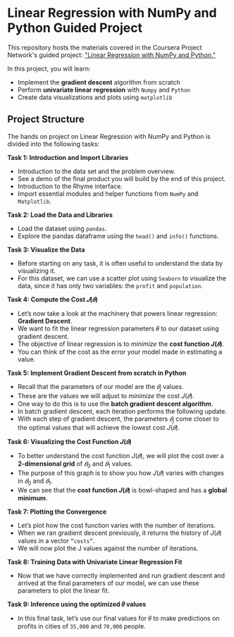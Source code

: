 # Linear Regression with NumPy and Python Guided Project

This repository hosts the materials covered in the Coursera Project Network's guided project: ["Linear Regression with NumPy and Python."](https://www.coursera.org/projects/linear-regression-numpy-python)

In this project, you will learn:

* Implement the **gradient descent** algorithm from scratch
* Perform **univariate linear regression** with `Numpy` and `Python`
* Create data visualizations and plots using `matplotlib`

## Project Structure

The hands on project on Linear Regression with NumPy and Python is divided into the following tasks:

**Task 1: Introduction and Import Libraries**

* Introduction to the data set and the problem overview.
* See a demo of the final product you will build by the end of this project.
* Introduction to the Rhyme interface.
* Import essential modules and helper functions from `NumPy` and `Matplotlib`.

**Task 2: Load the Data and Libraries**

* Load the dataset using `pandas`.
* Explore the pandas dataframe using the `head()` and `info()` functions.

**Task 3: Visualize the Data**

* Before starting on any task, it is often useful to understand the data by visualizing it. 
* For this dataset, we can use a scatter plot using `Seaborn` to visualize the data, since it has only two variables: the `profit` and `population`.


**Task 4: Compute the Cost $𝐽(𝜃)$**

* Let’s now take a look at the machinery that powers linear regression: **Gradient Descent**.  
* We want to fit the linear regression parameters 𝜃 to our dataset using gradient descent.
* The objective of linear regression is to *minimize* the **cost function $J(𝜃)$**.
* You can think of the cost as the error your model made in estimating a value.

**Task 5: Implement Gradient Descent from scratch in Python**

* Recall that the parameters of our model are the $𝜃_j$ values. 
* These are the values we will adjust to *minimize* the cost $J(𝜃$). 
* One way to do this is to use the **batch gradient descent algorithm**.
* In batch gradient descent, each iteration performs the following update. 
* With each step of gradient descent, the parameters $𝜃_j$ come closer to the optimal values that will achieve the lowest cost $J(𝜃)$. 

**Task 6: Visualizing the Cost Function $J(𝜃)$**

* To better understand the cost function $J(𝜃)$, we will plot the cost over a **2-dimensional grid** of $𝜃_0$ and $𝜃_1$ values.
* The purpose of this graph is to show you how $J(𝜃)$ varies with changes in $𝜃_0$ and $𝜃_1$. 
* We can see that the **cost function $J(𝜃)$** is bowl-shaped and has a **global minimum**. 

**Task 7: Plotting the Convergence**

* Let’s plot how the cost function varies with the number of iterations. 
* When we ran gradient descent previously, it returns the history of $J(𝜃)$ values in a vector `“costs”`. 
* We will now plot the J values against the number of iterations. 

**Task 8: Training Data with Univariate Linear Regression Fit**

* Now that we have correctly implemented and run gradient descent and arrived at the final parameters of our model, we can use these parameters to plot the linear fit. 

**Task 9: Inference using the optimized 𝜃 values**

* In this final task, let’s use our final values for 𝜃 to make predictions on profits in cities of `35,000` and `70,000` people. 
